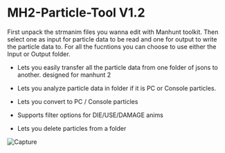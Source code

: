 # MH2-Particle-Tool V1.2

First unpack the strmanim files you wanna edit with Manhunt toolkit. Then select one as input for particle data to be read and one for output to write the particle data to. 
For all the fucntions you can choose to use either the Input or Output folder.

- Lets you easily transfer all the particle data from one folder of jsons to another. designed for manhunt 2

- Lets you analyze particle data in folder if it is PC or Console particles.

- Lets you convert to PC / Console particles

- Supports filter options for DIE/USE/DAMAGE anims

- Lets you delete particles from a folder

![Capture](https://github.com/user-attachments/assets/dfe39d17-3dc8-4a19-9501-f5900d824a4e)
